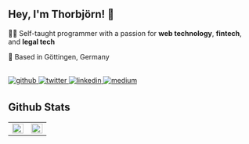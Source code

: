 ## Hey, I'm Thorbjörn! 👋   
  
🧑‍💻 Self-taught programmer with a passion for **web technology**, **fintech**, and **legal tech**   

📍 Based in Göttingen, Germany    

<br/>  
<a href="https://github.com/thorbjoernheise" target="_blank">
<img src=https://img.shields.io/badge/github-%2324292e.svg?&style=for-the-badge&logo=github&logoColor=white alt=github style="margin-bottom: 5px;" />
</a>
<a href="https://twitter.com/@thorbjoernh" target="_blank">
<img src=https://img.shields.io/badge/twitter-%2300acee.svg?&style=for-the-badge&logo=twitter&logoColor=white alt=twitter style="margin-bottom: 5px;" />
</a>
<a href="https://linkedin.com/in/https://de.linkedin.com/in/thorbj%C3%B6rn-heise-8145211b0" target="_blank">
<img src=https://img.shields.io/badge/linkedin-%231E77B5.svg?&style=for-the-badge&logo=linkedin&logoColor=white alt=linkedin style="margin-bottom: 5px;" />
</a>
<a href="https://medium.com/https://medium.com/@thorbjoern.heise" target="_blank">
<img src=https://img.shields.io/badge/medium-%23292929.svg?&style=for-the-badge&logo=medium&logoColor=white alt=medium style="margin-bottom: 5px;" />
</a>  
  <br>


## Github Stats  
<table><tr><td valign="top" width="50%">

<img src="https://github-readme-stats.vercel.app/api?username=thorbjoernheise&show_icons=true&count_private=true&hide_border=true" align="left" style="width: 100%" />

</td><td valign="top" width="50%">

<img src="https://github-readme-stats.vercel.app/api/top-langs/?username=thorbjoernheise&hide=Ruby,Objective-c,objective-c%2B%2B&langs_count=5&hide_border=true&layout=compact" align="left" style="width: 100%" />

</td></tr></table>  

<br/>  
  
